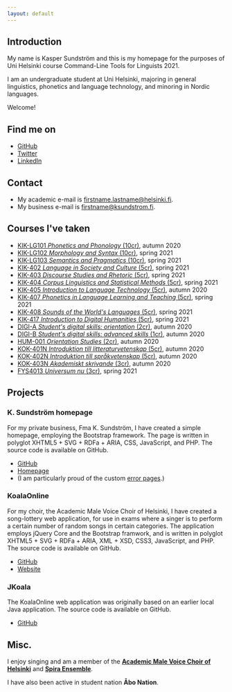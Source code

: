 ```yaml
---
layout: default
---
```


## Introduction

My name is Kasper Sundström and this is my homepage for the purposes of Uni Helsinki course Command-Line
Tools for Linguists 2021.

I am an undergraduate student at Uni Helsinki, majoring in general linguistics, phonetics and language technology,
and minoring in Nordic languages.

Welcome!

## Find me on

* [GitHub](https://github.com/KSundstrom)
* [Twitter](https://twitter.com/KSundstrom)
* [LinkedIn](https://www.linkedin.com/in/kaspersundstrom)

## Contact

* My academic e-mail is firstname.lastname@helsinki.fi.
* My business e-mail is firstname@ksundstrom.fi.

## Courses I've taken

* [KIK-LG101 _Phonetics and Phonology_ (10cr)](https://studies.helsinki.fi/courses/cu/hy-CU-117877928-2021-08-01), autumn 2020
* [KIK-LG102 _Morphology and Syntax_ (10cr)](https://sisu.helsinki.fi/student/courseunit/hy-CU-117877884-2020-08-01), spring 2021
* [KIK-LG103 _Semantics and Pragmatics_ (10cr)](https://sisu.helsinki.fi/student/courseunit/hy-CU-117877915-2020-08-01), spring 2021
* [KIK-402 _Language in Society and Culture_ (5cr)](https://sisu.helsinki.fi/student/courseunit/hy-CU-118591802-2020-08-01), spring 2021
* [KIK-403 _Discourse Studies and Rhetoric_ (5cr)](https://sisu.helsinki.fi/student/courseunit/hy-CU-118591831-2020-08-01), spring 2021
* [KIK-404 _Corpus Linguistics and Statistical Methods_ (5cr)](https://sisu.helsinki.fi/student/courseunit/hy-CU-118591838-2020-08-01), spring 2021
* [KIK-405 _Introduction to Language Technology_ (5cr)](https://sisu.helsinki.fi/student/courseunit/hy-CU-118591924-2020-08-01), autumn 2020
* [KIK-407 _Phonetics in Language Learning and Teaching_ (5cr)](https://sisu.helsinki.fi/student/courseunit/hy-CU-118591958-2020-08-01), spring 2021
* [KIK-408 _Sounds of the World's Languages_ (5cr)](https://sisu.helsinki.fi/student/courseunit/hy-CU-118591985-2020-08-01), spring 2021
* [KIK-417 _Introduction to Digital Humanities_ (5cr)](https://sisu.helsinki.fi/student/courseunit/hy-CU-134491907-2020-08-01), spring 2021
* [DIGI-A _Student's digital skills: orientation_ (2cr)](https://studies.helsinki.fi/courses/cu/hy-CU-134743242-2020-08-01), autumn 2020
* [DIGI-B _Student's digital skills: advanced skills_ (1cr)](https://studies.helsinki.fi/courses/cu/hy-CU-134743553-2020-08-01), autumn 2020
* [HUM-001 _Orientation Studies_ (2cr)](https://studies.helsinki.fi/courses/cu/hy-CU-118010544-2021-08-01), autumn 2020
* [KOK-401N _Introduktion till litteraturvetenskap_ (5cr)](https://studies.helsinki.fi/courses/cu/hy-CU-123935065-2020-08-01), autumn 2020
* [KOK-402N _Introduktion till språkvetenskap_ (5cr)](https://studies.helsinki.fi/courses/cu/hy-CU-123935267-2020-08-01), autumn 2020
* [KOK-403N _Akademiskt skrivande_ (3cr)](https://studies.helsinki.fi/courses/cu/hy-CU-123935427-2020-08-01), autumn 2020
* [FYS4013 _Universum nu_ (3cr)](https://sisu.helsinki.fi/student/courseunit/hy-CU-118399854-2020-08-01), spring 2021

## Projects

### K. Sundström homepage

For my private business, Fma K. Sundström, I have created a simple homepage, employing the Bootstrap framework.
The page is written in polyglot XHTML5 + SVG + RDFa + ARIA, CSS, JavaScript, and PHP.
The source code is available on GitHub.

* [GitHub](https://github.com/KSundstrom/fmaksundstrom-homepage)
* [Homepage](https://ksundstrom.fi/)
* (I am particularly proud of the custom [error pages](https://ksundstrom.fi/foo).)

### KoalaOnline

For my choir, the Academic Male Voice Choir of Helsinki, I have created a song-lottery web application,
for use in exams where a singer is to perform a certain number of random songs in certain categories.
The application employs jQuery Core and the Bootstrap framwork, and is written in polyglot XHTML5 +
SVG + RDFa + ARIA, XML + XSD, CSS3, JavaScript, and PHP. The source code is available on GitHub.

* [GitHub](https://github.com/KSundstrom/koala-online)
* [Website](https://koala.ksundstrom.fi/)

### JKoala

The KoalaOnline web application was originally based on an earlier local Java application.
The source code is available on GitHub.

* [GitHub](https://github.com/KSundstrom/j-koala)

## Misc.

I enjoy singing and am a member of the [**Academic Male Voice Choir of Helsinki**](https://www.akademen.com/) and
[**Spira Ensemble**](https://spiraensemble.fi/).

I have also been active in student nation **Åbo Nation**.

